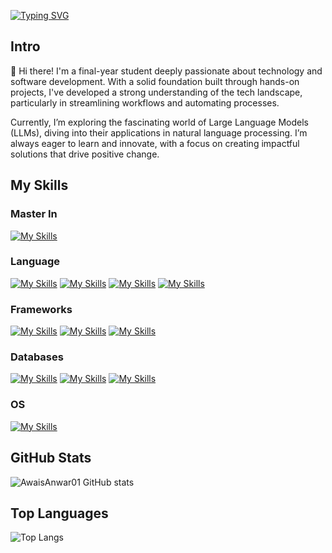 <a href="https://git.io/typing-svg"><img src="https://readme-typing-svg.demolab.com?font=Fira+Code&size=40&pause=1000&color=06C996&background=FF331B00&center=true&vCenter=true&multiline=true&random=true&width=1500&height=100&lines=LangChain+%7C+LLM+%7C+Python" alt="Typing SVG" /></a>

## Intro

👋 Hi there! I'm a final-year student deeply passionate about technology and software development. With a solid foundation built through hands-on projects, I've developed a strong understanding of the tech landscape, particularly in streamlining workflows and automating processes. 

Currently, I’m exploring the fascinating world of Large Language Models (LLMs), diving into their applications in natural language processing. I’m always eager to learn and innovate, with a focus on creating impactful solutions that drive positive change.



## My Skills

### Master In

[![My Skills](https://skillicons.dev/icons?i=ai)](Artificial-Intelligence)

### Language

[![My Skills](https://skillicons.dev/icons?i=python)](python)
[![My Skills](https://skillicons.dev/icons?i=bash)](bash)
[![My Skills](https://skillicons.dev/icons?i=javascript)](javascript)
[![My Skills](https://skillicons.dev/icons?i=react)](react)


### Frameworks

[![My Skills](https://skillicons.dev/icons?i=django)](Django)
[![My Skills](https://skillicons.dev/icons?i=flask)](flask)
[![My Skills](https://skillicons.dev/icons?i=fastapi)](FastApi)

### Databases

[![My Skills](https://skillicons.dev/icons?i=mysql)](MySql)
[![My Skills](https://skillicons.dev/icons?i=postgresql)](Postgres)
[![My Skills](https://skillicons.dev/icons?i=redis)](Redis)


### OS

[![My Skills](https://skillicons.dev/icons?i=linux,osx)](https://skillicons.dev)

## GitHub Stats

![AwaisAnwar01 GitHub stats](https://github-readme-stats.vercel.app/api?username=AwaisAnwar01&show_icons=true&theme=transparent)

## Top Languages

![Top Langs](https://github-readme-stats.vercel.app/api/top-langs/?username=AwaisAnwar01&hide_progress=true)
